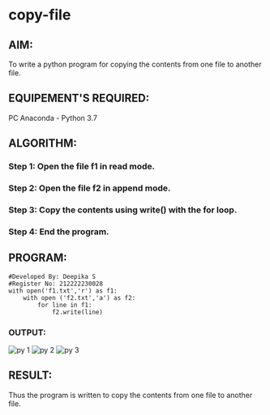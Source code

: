 # copy-file
## AIM:
To write a python program for copying the contents from one file to another file.
## EQUIPEMENT'S REQUIRED: 
PC
Anaconda - Python 3.7
## ALGORITHM: 
### Step 1: Open the file f1 in read mode.

### Step 2: Open the file f2 in append mode.
 
### Step 3: Copy the contents using write() with the for loop.

### Step 4: End the program.

## PROGRAM:
```
#Developed By: Deepika S
#Register No: 212222230028
with open('f1.txt','r') as f1:
    with open ('f2.txt','a') as f2:
        for line in f1:
            f2.write(line)
```
            

### OUTPUT:
![py 1](https://github.com/deepikasrinivasans/copy-file/assets/119393935/5493de85-9c06-4fd1-9320-9fdd079837c0)
![py 2](https://github.com/deepikasrinivasans/copy-file/assets/119393935/f707ae7d-d7ad-4b83-87fd-fcb65f31c62c)
![py 3](https://github.com/deepikasrinivasans/copy-file/assets/119393935/e0a14ed8-3a46-49b4-9e04-b1c9dcb6edd0)

## RESULT:

Thus the program is written to copy the contents from one file to another file.
